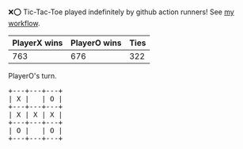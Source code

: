 :x::o: Tic-Tac-Toe played indefinitely by github action runners! See [my workflow](.github/workflows/play.yaml).

|PlayerX wins|PlayerO wins|Ties|
|-|-|-|
|763|676|322|

PlayerO's turn.

<pre>
+---+---+---+
| X |   | O |
+---+---+---+
| X | X | X |
+---+---+---+
| O |   | O |
+---+---+---+
</pre>